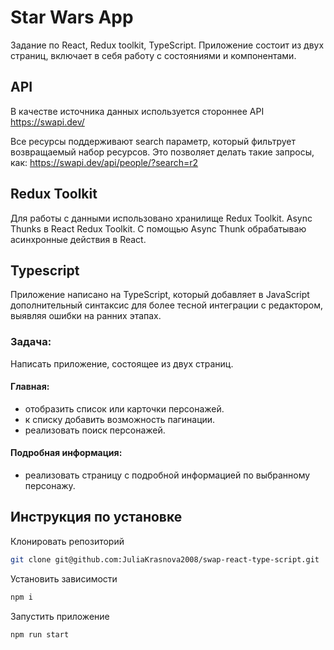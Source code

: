 # Star Wars App

Задание по React, Redux toolkit, TypeScript.
Приложение состоит из двух страниц, включает в себя работу с состояниями и компонентами.

## API

В качестве источника данных используется стороннее API https://swapi.dev/

Все ресурсы поддерживают search параметр, который фильтрует возвращаемый набор ресурсов. Это позволяет делать такие запросы, как: https://swapi.dev/api/people/?search=r2

## Redux Toolkit

Для работы с данными использовано хранилище Redux Toolkit.
Async Thunks в React Redux Toolkit.
С помощью Async Thunk обрабатываю асинхронные действия в React.

## Typescript

Приложение написано на TypeScript, который добавляет в JavaScript дополнительный синтаксис для более тесной интеграции с редактором, выявляя ошибки на ранних этапах.

### Задача:

Написать приложение, состоящее из двух страниц.

#### Главная:

- отобразить список или карточки персонажей.
- к списку добавить возможность пагинации.
- реализовать поиск персонажей.

#### Подробная информация:

- реализовать страницу с подробной информацией по выбранному персонажу.

## Инструкция по установке

Клонировать репозиторий

```bash
git clone git@github.com:JuliaKrasnova2008/swap-react-type-script.git
```

Установить зависимости

```bash
npm i
```

Запустить приложение

```bash
npm run start
```
